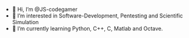 - 👋 Hi, I’m @JS-codegamer
- 👀 I’m interested in Software-Development, Pentesting and Scientific Simulation
- 🌱 I’m currently learning Python, C++, C, Matlab and Octave.
<!---
- 💞️ I’m looking to collaborate on Python projects for Simulation

JS-codegamer/JS-codegamer is a ✨ special ✨ repository because its `README.md` (this file) appears on your GitHub profile.
You can click the Preview link to take a look at your changes.
--->
